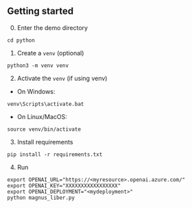 ## Getting started

0. Enter the demo directory
```shell
cd python
```

1. Create a `venv` (optional)
```shell
python3 -m venv venv
```

2. Activate the `venv` (if using venv)

- On Windows:
```batch
venv\Scripts\activate.bat
```

- On Linux/MacOS:
```shell
source venv/bin/activate
```

3. Install requirements
```shell
pip install -r requirements.txt
```

4. Run
```shell
export OPENAI_URL="https://<myresource>.openai.azure.com/"
export OPENAI_KEY="XXXXXXXXXXXXXXXXX"
export OPENAI_DEPLOYMENT="<mydeployment>"
python magnus_liber.py
```
